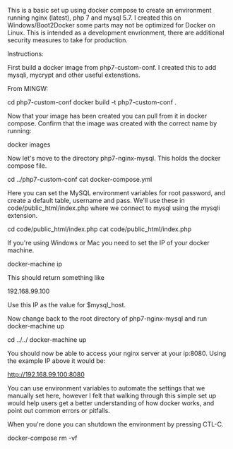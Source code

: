 This is a basic set up using docker compose to create an environment running nginx (latest), php 7 and mysql 5.7. I created this on Windows/Boot2Docker some parts may not be optimized for Docker on Linux. This is intended as a development envrionment, there are additional security measures to take for production.

Instructions:

First build a docker image from php7-custom-conf. I created this to add mysqli, mycrypt and other useful extenstions. 

From MINGW:

cd php7-custom-conf
docker build -t php7-custom-conf .

Now that your image has been created you can pull from it in docker compose. Confirm that the image was created with the correct name by running:

docker images

Now let's move to the directory php7-nginx-mysql. This holds the docker compose file.

cd ../php7-custom-conf
cat docker-compose.yml

Here you can set the MySQL environment variables for root password, and create a default table, username and pass. We'll use these in code/public_html/index.php where we connect to mysql using the mysqli extension.

cd code/public_html/index.php
cat code/public_html/index.php

If you're using Windows or Mac you need to set the IP of your docker machine.

docker-machine ip

This should return something like

192.168.99.100

Use this IP as the value for $mysql_host.

Now change back to the root directory of php7-nginx-mysql and run docker-machine up

cd ../../
docker-machine up

You should now be able to access your nginx server at your ip:8080. Using the example IP above it would be:

http://192.168.99.100:8080

You can use environment variables to automate the settings that we manually set here, however I felt that walking through this simple set up would help users get a better understanding of how docker works, and point out common errors or pitfalls.

When you're done you can shutdown the environment by pressing CTL-C.

docker-compose rm -vf